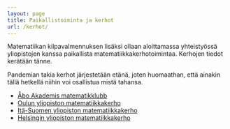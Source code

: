 ```yaml
---
layout: page
title: Paikallistoiminta ja kerhot
url: /kerhot/
---
```


Matematiikan kilpavalmennuksen lisäksi ollaan aloittamassa
yhteis­työssä yli­opistojen kanssa paikallista
matematiikka­kerho­toimintaa. Kerhojen tiedot kerätään tänne.

Pandemian takia kerhot järjestetään etänä, joten huomaathan, että
ainakin tällä hetkellä niihin voi osallistua mistä tahansa.

- <a href="abo/" lang="sv-FI" hreflang="sv-FI">Åbo Akademis matematikklubb</a>
- [Oulun yliopiston matematiikkakerho](oulu/)
- [Itä-Suomen yliopiston matematiikkakerho](ita-suomi/)
- [Helsingin yliopiston matematiikkakerho](helsinki/)
